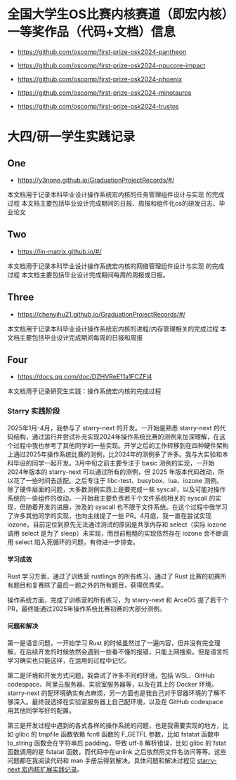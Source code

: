 # 

# 全国大学生OS比赛内核赛道（即宏内核）一等奖作品（代码+文档）信息

- https://github.com/oscomp/first-prize-osk2024-pantheon

- https://github.com/oscomp/first-prize-osk2024-npucore-impact

- https://github.com/oscomp/first-prize-osk2024-phoenix

- https://github.com/oscomp/first-prize-osk2024-minotauros

- https://github.com/oscomp/first-prize-osk2024-trustos



# 大四/研一学生实践记录

## One

- https://y3none.github.io/GraduationProjectRecords/#/

本文档用于记录本科毕业设计操作系统宏内核的任务管理组件设计与实现 的完成过程
本文档主要包括毕业设计完成期间的日报、周报和组件化os的研发日志、毕业论文

## Two

- https://lin-matrix.github.io/#/

本文档用于记录本科毕业设计操作系统宏内核的网络管理组件设计与实现 的完成过程
本文档主要包括毕业设计完成期间每周的周报或日报。

## Three

- https://chenyihu21.github.io/GraduationProjectRecords/#/

本文档用于记录本科毕业设计操作系统宏内核的进程/内存管理相关的完成过程
本文档主要包括毕业设计完成期间每周的日报和周报

## Four

- https://docs.qq.com/doc/DZHVReE11a1FCZFl4

本文档用于记录研究生实践：操作系统宏内核的完成过程

### Starry 实践阶段

2025年1月-4月，我参与了 starry-next 的开发。一开始是熟悉 starry-next 的代码结构，通过运行并尝试补充实现2024年操作系统比赛的测例来加深理解，在这个过程中我也参考了其他同学的一些实现。开学之后的工作转移到在四种硬件架构上通过2025年操作系统比赛的测例，比2024年的测例多了许多。我与大实验和本科毕设的同学一起开发。3月中旬之前主要专注于 basic 测例的实现，一开始2024年版本的 starry-next 可以通过所有的测例，但 2025 年版本代码改动，所以花了一些时间去适配。之后专注于 libc-test、busybox、lua、iozone 测例。除了硬件层面的问题，大多数测例实质上是要完成一些 syscall，以及可能对操作系统的一些组件的改动。一开始我主要负责若干个文件系统相关的 syscall 的实现，但随着开发的进展，涉及的 syscall 也不限于文件系统。在这个过程中我学习了许多其他同学的实现，也向主线提了一些 PR。4月底，我一直在尝试实现 iozone，目前定位到原先无法通过测试的原因是共享内存和 select（实际 iozone 调用 select 是为了 sleep）未实现，而目前粗糙的实现依然存在 iozone 会不断调用 select 陷入死循环的问题，有待进一步排查。

#### 学习成效

Rust 学习方面，通过了训练营 rustlings 的所有练习，通过了 Rust 比赛的初赛所有题目和复赛除了最后一题之外的所有题目，获得优秀奖。

操作系统方面，完成了训练营的所有练习，为 starry-next 和 ArceOS 提了若干个 PR，最终能通过2025年操作系统比赛初赛的大部分测例。

#### 问题和解决

第一是语言问题，一开始学习 Rust 的时候虽然过了一遍内容，但并没有完全理解，在后续开发的时候依然会遇到一些看不懂的报错，只能上网搜索。但是语言的学习确实也只能这样，在运用的过程中记忆。

第二是环境和开发方式问题，我尝试了许多不同的环境，包括 WSL、GitHub codespace、阿里云服务器、实验室服务器等，以及在其上的 Docker 环境。starry-next 的配环境确实有点麻烦，另一方面也是我自己对于容器环境的了解不够深入。最终我选择在实验室服务器上自己配环境，以及在 GitHub codespace 用其他同学写好的配置。

第三是开发过程中遇到的各式各样的操作系统的问题，也是我需要实现的地方，比如 glibc 的 tmpfile 函数依赖 fcntl 函数的 F_GETFL 参数，比如 fstatat 函数中 to_string 函数会在字符串后 padding，导致 utf-8 解析错误，比如 glibc 的 fstat 函数调用的是 fstatat 函数，而代码中在unlink 之后依然用文件名访问等等。这些问题都在我阅读代码和 man 手册后得到解决。具体问题和解决过程见 [starry-next 宏内核扩展实践记录](https://docs.qq.com/doc/DZHVReE11a1FCZFl4)。
